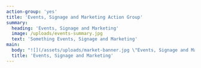 ```yaml
---
action-group: 'yes'
title: 'Events, Signage and Marketing Action Group'
summary:
  heading: 'Events, Signage and Marketing'
  image: /uploads/events-summary.jpg
  text: 'Something Events, Signage and Marketing'
main:
  body: "![](/assets/uploads/market-banner.jpg \"Events, Signage and Marketing Action Group\")\n\nThis group has the purpose of raising the profile of Castlefield within the city. It works to develop our own events and contribute to events organised by others, and to develop greater financial self-reliance for the Forum by developing Castlefield’s marketing potential, to include development of www.ourcastlefield.co.uk   \r\n\n**Background**\r\n\nA wide range of events have taken place in the Castlefield Arena and surrounding area over the past few years. These are mostly externally developed events, through MCC Events Team although as a Forum we have worked in partnership with T3 Events since 2015 in the planning & promotion of the annual Castlefield Food Festival. We aim to continue our close liaison with the Council Events Team and others who wish to stage large & small-scale events in the area and also plan and deliver smaller events aimed at the local community.\r\n\nThis group also oversees the website (see additional section below) and the Forum’s Twitter, Facebook and Instagram accounts. All of which would benefit from further development. Signage around the Castlefield area (see below) has also been added to the remit of this group.\r\n\n**Activities**\r\n\n* ensure events in Castlefield and the Arena are varied and appropriate   \r\n* act as a sounding board for the Council Events Unit in reaching decisions about event requests\r\n* review established events looking at opportunities for Forum participation\r\n* develop Forum events in Castlefield through consultation with residents and businesses  \r\n* build contacts with event organisers\r\n* build relationships with businesses with a view to sponsorship of merchandise, events, publications and projects \r\n* oversee & develop Social Media strategy\r\n* develop and administer our website www.ourcastlefield.co.uk\r\n\n\r\n\n**Website (additional information)**\r\n\n**Background**  \r\n\nThe Forum website has primarily been used as a repository for meeting minutes and communicating news about the area.  However, we feel it’s currently an underused resource.  Are you budding web-designer with some time to spare? If so please contact us. Even if you only have enough time to train a few novices, your input would be extremely valuable.\r\n\n**Activities**\r\n\n* help design a modern, user friendly website\r\n* link the website more effectively with other social media\r\n* administer the website\r\n\n\r\n\n\r\n\n**Signage (Additional information)**\r\n\n**Purpose**\r\n\nThe group works to develop and deliver a programme of works to refurbish and replace existing signage and identify locations of historical importance and gateway areas for new signage. The aim is to enhance the enjoyment and understanding of the Castlefield area and its history for residents and visitors.\r\n\n**Background**\r\n\nThe Forum has successfully applied for Neighbourhood Investment funding from Manchester City Council to improve and replace damaged and out-of-date signage in the area. All the existing signage has been replaced and planning permission has been obtained for of a programme new signs to improve the interpretation of the area. Compiling the content for new signage is ongoing and help with this fascinating research into Castlefield’s history is most welcome.\r\n\n**Activities**\r\n\n* identify locations for additional signage to fill gaps in provision\r\n* develop programme/s of replacement and renewal\r\n* obtain costings\r\n* obtain approval from Forum Committee\r\n* obtain funding\r\n* research material for content – text and images\r\n* liaise with partner agencies & seek out local expertise and knowledge\r\n* obtain approvals, planning etc\r\n* procure design and manufacture, liaise with contractor, ensure value for money\r\n* publicise work undertaken and achievements"
  title: 'Events, Signage and Marketing'
---
```


